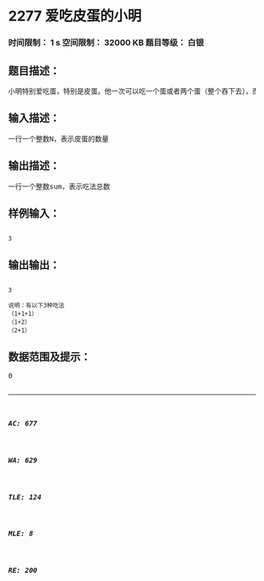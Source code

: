 # 2277 爱吃皮蛋的小明   
### 时间限制： 1 s     空间限制： 32000 KB     题目等级： 白银  
## 题目描述：  

<pre>
小明特别爱吃蛋，特别是皮蛋。他一次可以吃一个蛋或者两个蛋（整个吞下去），而且他喜欢吃得有花样，他想知道对于一定蛋的数量，有几种不同的吃法。
</pre>
  
  
## 输入描述：  

<pre>
一行一个整数N，表示皮蛋的数量
</pre>
  
  
## 输出描述：  

<pre>
一行一个整数sum，表示吃法总数
</pre>
  
  
## 样例输入：  

<pre><code>
3
</code></pre>
  
  
## 输出输出：  

<pre><code>
3
 
说明：有以下3种吃法
（1+1+1）
（1+2）
（2+1）
</code></pre>
  
  
## 数据范围及提示：  

<pre>
0<N≤90
</pre>
  
  
***  

##### AC: 677  
##### WA: 629  
##### TLE: 124  
##### MLE: 8  
##### RE: 200  
